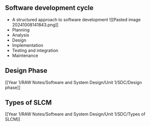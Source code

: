 ## Software development cycle
-  A structured approach to software development
![[Pasted image 20241008141843.png]]
- Planning
- Analysis
- Design
- Implementation
- Testing and integration
- Maintenance
## Design Phase
[[Year 1/RAW Notes/Software and System Design/Unit 1/SDC/Design phase]]
## Types of SLCM
[[Year 1/RAW Notes/Software and System Design/Unit 1/SDC/Types of SLCM]]
